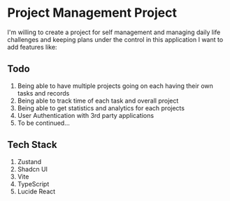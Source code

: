 # Project Management Project

I'm willing to create a project for self management and managing daily life challenges and keeping
plans under the control in this application I want to add features like:

## Todo

1. Being able to have multiple projects going on each having their own tasks and records
2. Being able to track time of each task and overall project
3. Being able to get statistics and analytics for each projects
4. User Authentication with 3rd party applications
5. To be continued...

## Tech Stack

1. Zustand
2. Shadcn UI
3. Vite
4. TypeScript
5. Lucide React
